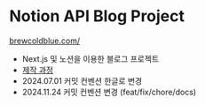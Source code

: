 # Notion API Blog Project

[brewcoldblue.com/](https://www.brewcoldblue.com/)

- Next.js 및 노션을 이용한 블로그 프로젝트
- [제작 과정](https://www.brewcoldblue.com/engineering/making-notion-blog)
- 2024.07.01 커밋 컨벤션 한글로 변경
- 2024.11.24 커밋 컨벤션 변경 (feat/fix/chore/docs)

